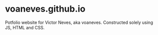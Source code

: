 # voaneves.github.io
Potfolio website for Victor Neves, aka voaneves. Constructed solely using JS, HTML and CSS.
